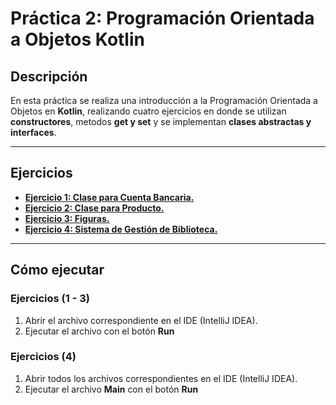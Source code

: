 # Práctica 2: Programación Orientada a Objetos Kotlin

## Descripción
En esta práctica se realiza una introducción a la Programación Orientada a Objetos en **Kotlin**, realizando cuatro ejercicios en donde se utilizan **constructores**, metodos **get y set** y se implementan **clases abstractas y interfaces**. 

---

## Ejercicios

- **[Ejercicio 1: Clase para Cuenta Bancaria.](./ex1_cuenta_bancaria.kt)**
- **[Ejercicio 2: Clase para Producto.](./ex2_producto.kt)**
- **[Ejercicio 3: Figuras.](./ex3_figuras.kt)**  
- **[Ejercicio 4: Sistema de Gestión de Biblioteca.](./ex4_gestion_biblioteca.kt)**  

---

## Cómo ejecutar
### Ejercicios (1 - 3)
1. Abrir el archivo correspondiente en el IDE (IntelliJ IDEA).  
2. Ejecutar el archivo con el botón **Run**
### Ejercicios (4)
1. Abrir todos los archivos correspondientes en el IDE (IntelliJ IDEA).  
2. Ejecutar el archivo **Main** con el botón **Run**
